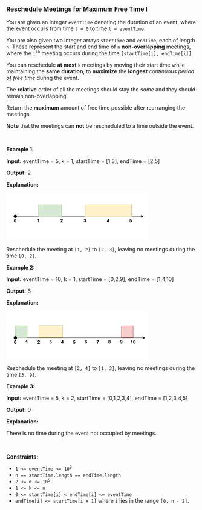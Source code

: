 
<h3>Reschedule Meetings for Maximum Free Time I</h3>
<div><p>You are given an integer <code>eventTime</code> denoting the duration of an event, where the event occurs from time <code>t = 0</code> to time <code>t = eventTime</code>.</p>
<p>You are also given two integer arrays <code>startTime</code> and <code>endTime</code>, each of length <code>n</code>. These represent the start and end time of <code>n</code> <strong>non-overlapping</strong> meetings, where the <code>i<sup>th</sup></code> meeting occurs during the time <code>[startTime[i], endTime[i]]</code>.</p>
<p>You can reschedule <strong>at most</strong> <code>k</code> meetings by moving their start time while maintaining the <strong>same duration</strong>, to <strong>maximize</strong> the <strong>longest</strong> <em>continuous period of free time</em> during the event.</p>
<p>The <strong>relative</strong> order of all the meetings should stay the<em> same</em> and they should remain non-overlapping.</p>
<p>Return the <strong>maximum</strong> amount of free time possible after rearranging the meetings.</p>
<p><strong>Note</strong> that the meetings can <strong>not</strong> be rescheduled to a time outside the event.</p>
<p> </p>
<p><strong>Example 1:</strong></p>
<div class="example-block">
<p><strong>Input:</strong> <span class="example-io">eventTime = 5, k = 1, startTime = [1,3], endTime = [2,5]</span></p>
<p><strong>Output:</strong> <span class="example-io">2</span></p>
<p><strong>Explanation:</strong></p>
<p><img alt="" src="assets/9636ad87460244bbb3f007480cd57dda.png" style="width: 375px; height: 123px;"/></p>
<p>Reschedule the meeting at <code>[1, 2]</code> to <code>[2, 3]</code>, leaving no meetings during the time <code>[0, 2]</code>.</p>
</div>
<p><strong>Example 2:</strong></p>
<div class="example-block">
<p><strong>Input:</strong> <span class="example-io">eventTime = 10, k = 1, startTime = [0,2,9], endTime = [1,4,10]</span></p>
<p><strong>Output:</strong> <span class="example-io">6</span></p>
<p><strong>Explanation:</strong></p>
<p><img alt="" src="assets/c55874dc8d424001b35cf098b7daba89.png" style="width: 375px; height: 125px;"/></p>
<p>Reschedule the meeting at <code>[2, 4]</code> to <code>[1, 3]</code>, leaving no meetings during the time <code>[3, 9]</code>.</p>
</div>
<p><strong>Example 3:</strong></p>
<div class="example-block">
<p><strong>Input:</strong> <span class="example-io">eventTime = 5, k = 2, startTime = [0,1,2,3,4], endTime = [1,2,3,4,5]</span></p>
<p><strong>Output:</strong> <span class="example-io">0</span></p>
<p><strong>Explanation:</strong></p>
<p>There is no time during the event not occupied by meetings.</p>
</div>
<p> </p>
<p><strong>Constraints:</strong></p>
<ul>
<li><code>1 &lt;= eventTime &lt;= 10<sup>9</sup></code></li>
<li><code>n == startTime.length == endTime.length</code></li>
<li><code>2 &lt;= n &lt;= 10<sup>5</sup></code></li>
<li><code>1 &lt;= k &lt;= n</code></li>
<li><code>0 &lt;= startTime[i] &lt; endTime[i] &lt;= eventTime</code></li>
<li><code>endTime[i] &lt;= startTime[i + 1]</code> where <code>i</code> lies in the range <code>[0, n - 2]</code>.</li>
</ul>
</div>
